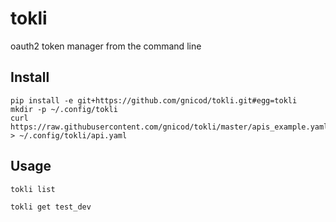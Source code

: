 # tokli
oauth2 token manager from the command line 

## Install 
```
pip install -e git+https://github.com/gnicod/tokli.git#egg=tokli
mkdir -p ~/.config/tokli
curl https://raw.githubusercontent.com/gnicod/tokli/master/apis_example.yaml > ~/.config/tokli/api.yaml
```

## Usage
```
tokli list

tokli get test_dev
```
